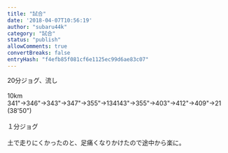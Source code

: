 ```yaml
---
title: "試合"
date: '2018-04-07T10:56:19'
author: "subaru44k"
category: "試合"
status: "publish"
allowComments: true
convertBreaks: false
entryHash: "f4efb85f081cf6e1125ec99d6ae83c07"
---
```

20分ジョグ、流し<br>
<br>
10km<br>
341"→346"→343"→347"→355"→134143"→355"→403"→412"→409"→21<br>
(38'50")<br>
<br>
１分ジョグ<br>
<br>
土で走りにくかったのと、足痛くなりかけたので途中から楽に。
